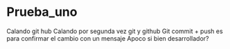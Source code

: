 # Prueba_uno
Calando git hub
Calando por segunda vez git y github
Git commit + push es para confirmar el cambio con un mensaje
Apoco si bien desarrollador?
